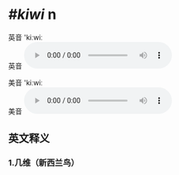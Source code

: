 # ***\#kiwi*** n
英音 'kiːwiː  
英音
<audio src="./media/kiwi1_AAC.aac" controls="controls"></audio>

美音 'kiːwiː  
美音
<audio src="./media/kiwi2_AAC.aac" controls="controls"></audio>



  

英文释义
---
### 1.**几维（新西兰鸟）**  


